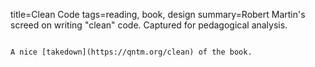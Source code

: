 title=Clean Code
tags=reading, book, design
summary=Robert Martin's screed on writing "clean" code. Captured for pedagogical analysis.
~~~~~~

A nice [takedown](https://qntm.org/clean) of the book.
